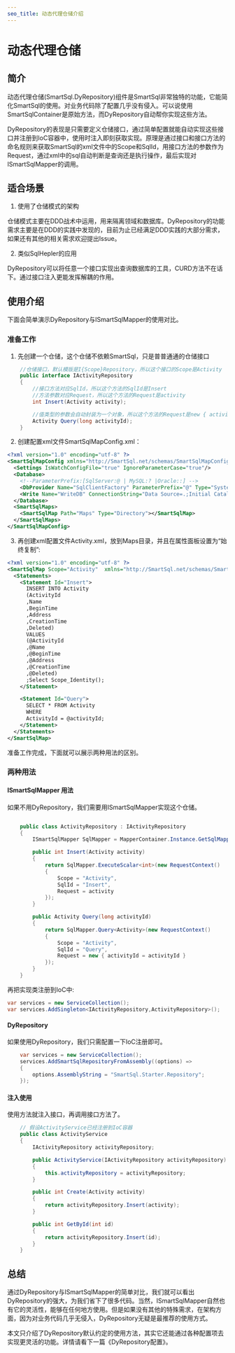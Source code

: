 ```yaml
---
seo_title: 动态代理仓储介绍
---
```


# 动态代理仓储

## 简介

动态代理仓储(SmartSql.DyRepository)组件是SmartSql非常独特的功能，它能简化SmartSql的使用。对业务代码除了配置几乎没有侵入。可以说使用SmartSqlContainer是原始方法，而DyRepository自动帮你实现这些方法。

DyRepository的表现是只需要定义仓储接口，通过简单配置就能自动实现这些接口并注册到IoC容器中，使用时注入即刻获取实现。原理是通过接口和接口方法的命名规则来获取SmartSql的xml文件中的Scope和SqlId，用接口方法的参数作为Request，通过xml中的sql自动判断是查询还是执行操作，最后实现对ISmartSqlMapper的调用。

## 适合场景

1. 使用了仓储模式的架构

仓储模式主要在DDD战术中运用，用来隔离领域和数据库。DyRepository的功能需求主要是在DDD的实践中发现的，目前为止已经满足DDD实践的大部分需求，如果还有其他的相关需求欢迎提出Issue。

2. 类似SqlHepler的应用

DyRepository可以将任意一个接口实现出查询数据库的工具，CURD方法不在话下。通过接口注入更能发挥解耦的作用。

## 使用介绍

下面会简单演示DyRepository与ISmartSqlMapper的使用对比。

### 准备工作

1. 先创建一个仓储，这个仓储不依赖SmartSql，只是普普通通的仓储接口

``` csharp
    //仓储接口，默认模版是I{Scope}Repository，所以这个接口的Scope是Activity
    public interface IActivityRepository
    {
        //接口方法对应SqlId，所以这个方法的SqlId是Insert
        //方法参数对应Request，所以这个方法的Request是activity
        int Insert(Activity activity);

        //值类型的参数会自动封装为一个对象，所以这个方法的Request是new { activityId = activityId }
        Activity Query(long activityId);
    }
```

2. 创建配置xml文件SmartSqlMapConfig.xml：

```xml
<?xml version="1.0" encoding="utf-8" ?>
<SmartSqlMapConfig xmlns="http://SmartSql.net/schemas/SmartSqlMapConfig.xsd">
  <Settings IsWatchConfigFile="true" IgnoreParameterCase="true"/>
  <Database>
    <!--ParameterPrefix:[SqlServer:@ | MySQL:? |Oracle::] -->
    <DbProvider Name="SqlClientFactory" ParameterPrefix="@" Type="System.Data.SqlClient.SqlClientFactory,System.Data.SqlClient"/>
    <Write Name="WriteDB" ConnectionString="Data Source=.;Initial Catalog=SmartSqlStarterDB;Integrated Security=True"/>
  </Database>
  <SmartSqlMaps>
    <SmartSqlMap Path="Maps" Type="Directory"></SmartSqlMap>
  </SmartSqlMaps>
</SmartSqlMapConfig>

```

3. 再创建xml配置文件Activity.xml，放到Maps目录，并且在属性面板设置为“始终复制”:

```xml
<?xml version="1.0" encoding="utf-8" ?>
<SmartSqlMap Scope="Activity"  xmlns="http://SmartSql.net/schemas/SmartSqlMap.xsd">
  <Statements>
    <Statement Id="Insert">
      INSERT INTO Activity
      (ActivityId
      ,Name
      ,BeginTime
      ,Address
      ,CreationTime
      ,Deleted)
      VALUES
      (@ActivityId
      ,@Name
      ,@BeginTime
      ,@Address
      ,@CreationTime
      ,@Deleted)
      ;Select Scope_Identity();
    </Statement>

    <Statement Id="Query">
      SELECT * FROM Activity
      WHERE
      ActivityId = @activityId;
    </Statement>
  </Statements>
</SmartSqlMap>
```

准备工作完成，下面就可以展示两种用法的区别。

### 两种用法

#### ISmartSqlMapper 用法

如果不用DyRepository，我们需要用ISmartSqlMapper实现这个仓储。

``` csharp

    public class ActivityRepository : IActivityRepository
    {
        ISmartSqlMapper SqlMapper = MapperContainer.Instance.GetSqlMapper();

        public int Insert(Activity activity)
        {
            return SqlMapper.ExecuteScalar<int>(new RequestContext()
            {
                Scope = "Activity",
                SqlId = "Insert",
                Request = activity
            });
        }

        public Activity Query(long activityId)
        {
            return SqlMapper.Query<Activity>(new RequestContext()
            {
                Scope = "Activity",
                SqlId = "Query",
                Request = new { activityId = activityId }
            });
        }
    }
```

再把实现类注册到IoC中:

``` csharp
var services = new ServiceCollection();
var services.AddSingleton<IActivityRepository,ActivityRepository>();
```

#### DyRepository

如果使用DyRepository，我们只需配置一下IoC注册即可。

``` csharp
    var services = new ServiceCollection();
    services.AddSmartSqlRepositoryFromAssembly((options) =>
    {
        options.AssemblyString = "SmartSql.Starter.Repository";
    });
```

#### 注入使用

使用方法就注入接口，再调用接口方法了。

``` csharp
    // 假设ActivityService已经注册到IoC容器
    public class ActivityService
    {
        IActivityRepository activityRepository;

        public ActivityService(IActivityRepository activityRepository)
        {
            this.activityRepository = activityRepository;
        }

        public int Create(Activity activity)
        {
            return activityRepository.Insert(activity);
        }

        public int GetById(int id)
        {
            return activityRepository.Insert(id);
        }
    }

```

## 总结

通过DyRepository与ISmartSqlMapper的简单对比，我们就可以看出DyRepository的强大，为我们省下了很多代码。当然，ISmartSqlMapper自然也有它的灵活性，能够在任何地方使用。但是如果没有其他的特殊需求，在架构方面，因为对业务代码几乎无侵入，DyRepository无疑是最推荐的使用方式。

本文只介绍了DyRepository默认约定的使用方法，其实它还能通过各种配置项去实现更灵活的功能。详情请看下一篇《DyRepository配置》。